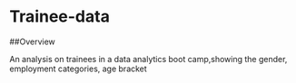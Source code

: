 # Trainee-data
##Overview

An analysis on trainees in a data analytics boot camp,showing the gender, employment categories, age bracket
